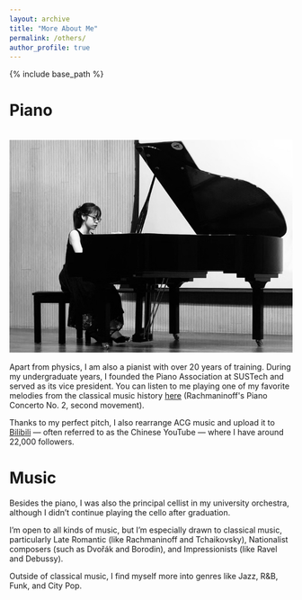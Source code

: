 ```yaml
---
layout: archive
title: "More About Me"
permalink: /others/
author_profile: true
---
```

{% include base_path %}



# Piano 
<br/><img src='/images/Piano.png'>

Apart from physics, I am also a pianist with over 20 years of training. During my undergraduate years, I founded the Piano Association at SUSTech and served as its vice president. You can listen to me playing one of my favorite melodies from the classical music history [here](https://www.douban.com/doubanapp/dispatch?uri=%2Fstatus%2F3986204497%2F%3F_spm_id%3DMTE0NDk3NTQw&_i=488410099fdbc81&dt_dapp=1) (Rachmaninoff's Piano Concerto No. 2, second movement).

Thanks to my perfect pitch, I also rearrange ACG music and upload it to [Bilibili](https://space.bilibili.com/2215256?spm_id_from=333.337.0.0) — often referred to as the Chinese YouTube — where I have around 22,000 followers.



# Music

Besides the piano, I was also the principal cellist in my university orchestra, although I didn’t continue playing the cello after graduation.

I’m open to all kinds of music, but I’m especially drawn to classical music, particularly Late Romantic (like Rachmaninoff and Tchaikovsky), Nationalist composers (such as Dvořák and Borodin), and Impressionists (like Ravel and Debussy).

Outside of classical music, I find myself more into genres like Jazz, R&B, Funk, and City Pop. 
